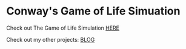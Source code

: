 # Conway's Game of Life Simuation

Check out The Game of Life Simulation [HERE](https://ronald-luo.github.io/Game-of-Life-Sim)

Check out my other projects: [BLOG](https://www.ronald-luo.com/100-websites/)
